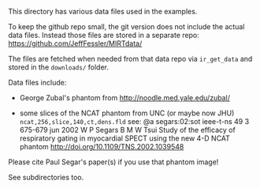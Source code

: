 This directory has various data files used in the examples.

To keep the github repo small, the git version does not include the actual
data files.  Instead those files are stored in a separate repo:
https://github.com/JeffFessler/MIRTdata/

The files are fetched when needed from that data repo via `ir_get_data`
and stored in the `downloads/` folder.

Data files include:

* George Zubal's phantom from http://noodle.med.yale.edu/zubal/

* some slices of the NCAT phantom from UNC (or maybe now JHU)
`ncat,256,slice,140,ct,dens.fld`
see:
@a segars:02:sot ieee-t-ns 49 3 675-679 jun 2002
W P Segars  B M W Tsui
Study of the efficacy of respiratory gating in myocardial SPECT using the new 4-D NCAT phantom
http://doi.org/10.1109/TNS.2002.1039548

Please cite Paul Segar's paper(s) if you use that phantom image!

See subdirectories too.
